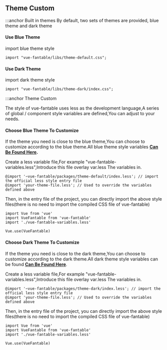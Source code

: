 ## Theme Custom

:::anchor Built in themes
By default, two sets of themes are provided, blue theme and dark theme

#### Use Blue Theme

import blue theme style

```
import "vue-fantable/libs/theme-default.css";
```

#### Use Dark Theme

import dark theme style

```
import "vue-fantable/libs/theme-dark/index.css";
```

:::anchor Theme Custom

The style of vue-fantable uses less as the development language,A series of global / component style variables are defined,You can adjust to your needs.

#### Choose Blue Theme To Customize

If the theme you need is close to the blue theme,You can choose to customize according to the blue theme.All blue theme style variables **[Can Be Found Here](https://github.com/huangshuwei/vue-fantable/blob/master/packages/theme-default/var.less).**

Create a less variable file,For example "vue-fantable-variables.less",Introduce this file overlay var.less The variables in.

```
@import '~vue-fantable/packages/theme-default/index.less'; // import the official less style entry file
@import 'your-theme-file.less'; // Used to override the variables defined above
```

Then, in the entry file of the project, you can directly import the above style files(there is no need to import the compiled CSS file of vue-fantable)

```
import Vue from 'vue'
import VueFantable from 'vue-fantable'
import './vue-fantable-variables.less'

Vue.use(VueFantable)
```

#### Choose Dark Theme To Customize

If the theme you need is close to the dark theme,You can choose to customize according to the dark theme.All dark theme style variables can be found **[Can Be Found Here](https://github.com/huangshuwei/vue-fantable/blob/master/packages/theme-dark/var.less)**.

Create a less variable file,For example "vue-fantable-variables.less",Introduce this file overlay var.less The variables in.

```
@import '~vue-fantable/packages/theme-dark/index.less'; // import the official less style entry file
@import 'your-theme-file.less'; // Used to override the variables defined above
```

Then, in the entry file of the project, you can directly import the above style files(there is no need to import the compiled CSS file of vue-fantable)

```
import Vue from 'vue'
import VueFantable from 'vue-fantable'
import './vue-fantable-variables.less'

Vue.use(VueFantable)
```
